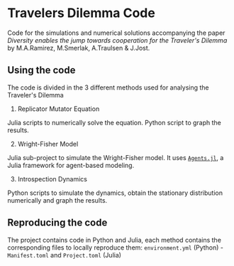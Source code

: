 # Travelers Dilemma Code
Code for the simulations and numerical solutions accompanying the paper _Diversity enables the jump towards cooperation for the Traveler's Dilemma_ by M.A.Ramirez, M.Smerlak, A.Traulsen & J.Jost.

## Using the code
The code is divided in the 3 different methods used for analysing the Traveler's Dilemma
1. Replicator Mutator Equation

Julia scripts to numerically solve the equation. Python script to graph the results.

2. Wright-Fisher Model

Julia sub-project to simulate the Wright-Fisher model. It uses [`Agents.jl`](https://juliadynamics.github.io/Agents.jl/stable/), a Julia framework for agent-based modeling.

3. Introspection Dynamics

Python scripts to simulate the dynamics, obtain the stationary distribution numerically and graph the results.

## Reproducing the code
The project contains code in Python and Julia, each method contains the corresponding files to locally reproduce them: `environment.yml` (Python) - `Manifest.toml` and `Project.toml` (Julia)
